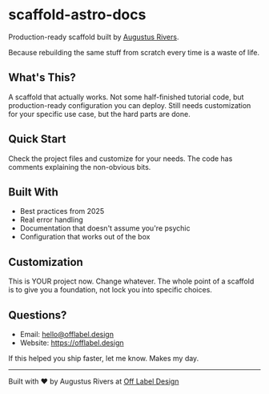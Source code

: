 # scaffold-astro-docs

Production-ready scaffold built by [Augustus Rivers](https://offlabel.design).

Because rebuilding the same stuff from scratch every time is a waste of life.

## What's This?

A scaffold that actually works. Not some half-finished tutorial code,
but production-ready configuration you can deploy. Still needs customization
for your specific use case, but the hard parts are done.

## Quick Start

Check the project files and customize for your needs. The code has comments
explaining the non-obvious bits.

## Built With

- Best practices from 2025
- Real error handling  
- Documentation that doesn't assume you're psychic
- Configuration that works out of the box

## Customization

This is YOUR project now. Change whatever. The whole point of a scaffold
is to give you a foundation, not lock you into specific choices.

## Questions?

- Email: hello@offlabel.design
- Website: https://offlabel.design

If this helped you ship faster, let me know. Makes my day.

---

Built with ❤️ by Augustus Rivers at [Off Label Design](https://offlabel.design)
